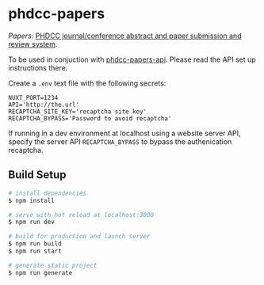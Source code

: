 # phdcc-papers

*Papers*: [PHDCC journal/conference abstract and paper submission and review system](https://www.phdcc.com/papers/).

To be used in conjuction with [phdcc-papers-api](https://github.com/chriscant/phdcc-papers-api).
Please read the API set up instructions there.

Create a `.env` text file with the following secrets:

```
NUXT_PORT=1234
API='http://the.url'
RECAPTCHA_SITE_KEY='recaptcha site key'
RECAPTCHA_BYPASS='Password to avoid recaptcha'
```

If running in a dev environment at localhost using a website server API, specify the server API `RECAPTCHA_BYPASS` to bypass the authenication recaptcha.

## Build Setup

```bash
# install dependencies
$ npm install

# serve with hot reload at localhost:3000
$ npm run dev

# build for production and launch server
$ npm run build
$ npm run start

# generate static project
$ npm run generate
```

